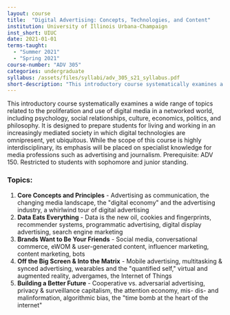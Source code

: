 ```yaml
---
layout: course
title:  "Digital Advertising: Concepts, Technologies, and Content"
institution: University of Illinois Urbana-Champaign
inst_short: UIUC
date: 2021-01-01
terms-taught: 
  - "Summer 2021"
  - "Spring 2021"
course-number: "ADV 305"
categories: undergraduate
syllabus: /assets/files/syllabi/adv_305_s21_syllabus.pdf
short-description: "This introductory course systematically examines a wide range of topics related to the proliferation and use of digital media in a networked world, including psychology, social relationships, culture, economics, politics, and philosophy."
---
```


This introductory course systematically examines a wide range of topics related to the proliferation and use of digital media in a networked world, including psychology, social relationships, culture, economics, politics, and philosophy. It is designed to prepare students for living and working in an increasingly mediated society in which digital technologies are omnipresent, yet ubiquitous. While the scope of this course is highly interdisciplinary, its emphasis will be placed on specialist knowledge for media professions such as advertising and journalism. Prerequisite: ADV 150. Restricted to students with sophomore and junior standing.

### Topics:

1. **Core Concepts and Principles** - Advertising as communication, the changing media landscape, the "digital economy" and the advertising industry, a whirlwind tour of digital advertising 
2. **Data Eats Everything** - Data is the new oil, cookies and fingerprints, recommender systems, programmatic advertising, digital display advertising, search engine marketing
3. **Brands Want to Be Your Friends** - Social media, conversational commerce, eWOM & user-generated content, influencer marketing, content marketing, bots
4. **Off the Big Screen & Into the Matrix** - Mobile advertising, multitasking & synced advertising, wearables and the "quantified self," virtual and augmented reality, advergames, the Internet of Things
5. **Building a Better Future** - Cooperative vs. adversarial advertising, privacy & surveillance capitalism, the attention economy, mis- dis- and malinformation, algorithmic bias, the "time bomb at the heart of the internet"
